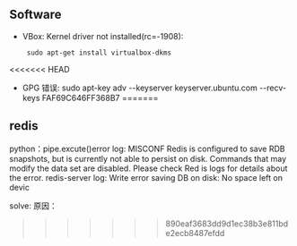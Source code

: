 ## Software
- VBox: Kernel driver not installed(rc=-1908):

       sudo apt-get install virtualbox-dkms

<<<<<<< HEAD
- GPG 错误:
       sudo apt-key adv --keyserver keyserver.ubuntu.com --recv-keys FAF69C646FF368B7
=======
## redis

python：pipe.excute()error log: MISCONF Redis is      configured to save RDB snapshots, but is currently not able to persist on disk. Commands that may modify the data set are disabled. Please check Red     is logs for details about the error.
redis-server log: Write error saving DB on disk: No space left on devic

solve: 原因：
>>>>>>> 890eaf3683dd9d1ec38b3e811bde2ecb8487efdd
